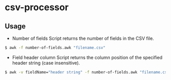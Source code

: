 # csv-processor

## Usage
- Number of fields
Script returns the number of fields in the CSV file.
```bash
$ awk -f number-of-fields.awk "filename.csv"
```
- Field header column
Script returns the column position of the specified header string (case insensitive).
```bash
$ awk -v fieldName="header string" -f number-of-fields.awk "filename.csv"
```
